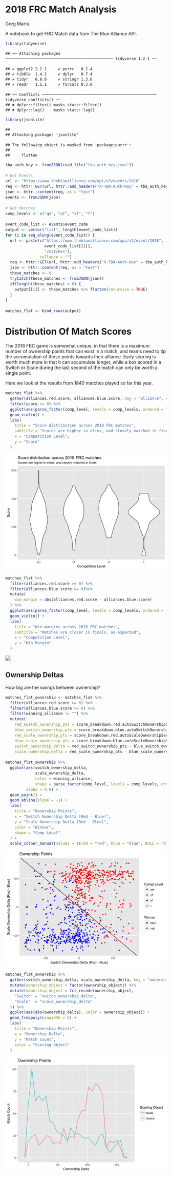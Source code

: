 2018 FRC Match Analysis
================
Greg Marra

A notebook to get FRC Match data from The Blue Alliance API.

``` r
library(tidyverse)
```

    ## ── Attaching packages ─────────────────────────────────────────────── tidyverse 1.2.1 ──

    ## ✔ ggplot2 2.2.1     ✔ purrr   0.2.4
    ## ✔ tibble  1.4.2     ✔ dplyr   0.7.4
    ## ✔ tidyr   0.8.0     ✔ stringr 1.3.0
    ## ✔ readr   1.1.1     ✔ forcats 0.3.0

    ## ── Conflicts ────────────────────────────────────────────────── tidyverse_conflicts() ──
    ## ✖ dplyr::filter() masks stats::filter()
    ## ✖ dplyr::lag()    masks stats::lag()

``` r
library(jsonlite)
```

    ## 
    ## Attaching package: 'jsonlite'

    ## The following object is masked from 'package:purrr':
    ## 
    ##     flatten

``` r
tba_auth_key <- fromJSON(read_file("tba_auth_key.json"))

# Get Events
url <- "https://www.thebluealliance.com/api/v3/events/2018"
req <- httr::GET(url, httr::add_headers("X-TBA-Auth-Key" = tba_auth_key$tba_auth_key))
json <- httr::content(req, as = "text")
events <- fromJSON(json)

# Get Matches
comp_levels <- c("qm", "qf", "sf", "f")

event_code_list <- events$event_code
output <- vector("list", length(event_code_list))
for (i in seq_along(event_code_list)) {
  url <- paste(c("https://www.thebluealliance.com/api/v3/event/2018",
                 event_code_list[[i]],
                 "/matches"),
               collapse = "")
  req <- httr::GET(url, httr::add_headers("X-TBA-Auth-Key" = tba_auth_key$tba_auth_key))
  json <- httr::content(req, as = "text")
  these_matches <- 0
  tryCatch(these_matches <- fromJSON(json))
  if(length(these_matches) > 0) {
    output[[i]] <- these_matches %>% flatten(recursive = TRUE)
  }
}

matches_flat <- bind_rows(output)
```

Distribution Of Match Scores
============================

The 2018 FRC game is somewhat unique, in that there is a maximum number of ownership points that can exist in a match, and teams need to tip the accumulation of those points towards their alliance. Early scoring is worth much more in that it can accumulate longer, while a box scored in a Switch or Scale during the last second of the match can only be worth a single point.

Here we look at the results from 1840 matches played so far this year.

``` r
matches_flat %>%
  gather(alliances.red.score, alliances.blue.score, key = "alliance", value = "score") %>%
  filter(score >= 0) %>%
  ggplot(aes(parse_factor(comp_level, levels = comp_levels, ordered = TRUE), score)) +
  geom_violin() +
  labs(
    title = "Score distribution across 2018 FRC matches",
    subtitle = "Scores are higher in elims, and closely matched in finals",
    x = "Competition Level",
    y = "Score"
  )
```

![](2018_matches_files/figure-markdown_github/match_score_distribution-1.png)

``` r
matches_flat %>%
  filter(alliances.red.score >= 0) %>%
  filter(alliances.blue.score >= 0)%>%
  mutate(
    win_margin = abs(alliances.red.score - alliances.blue.score)
  ) %>%
  ggplot(aes(parse_factor(comp_level, levels = comp_levels, ordered = TRUE), win_margin)) +
  geom_violin() +
  labs(
    title = "Win margins across 2018 FRC matches",
    subtitle = "Matches are closer in finals, as expected",
    x = "Competition Level",
    y = "Win Margin"
  )
```

![](2018_matches_files/figure-markdown_github/unnamed-chunk-1-1.png)

Ownership Deltas
----------------

How big are the swings between ownership?

``` r
matches_flat_ownership <- matches_flat %>%
  filter(alliances.red.score >= 0) %>%
  filter(alliances.blue.score >= 0) %>%
  filter(winning_alliance != "") %>%
  mutate(
    red_switch_ownership_pts = score_breakdown.red.autoSwitchOwnershipSec * 2 + score_breakdown.red.teleopSwitchOwnershipSec,
    blue_switch_ownership_pts = score_breakdown.blue.autoSwitchOwnershipSec * 2 + score_breakdown.blue.teleopSwitchOwnershipSec,
    red_scale_ownership_pts = score_breakdown.red.autoScaleOwnershipSec * 2 + score_breakdown.red.teleopScaleOwnershipSec,
    blue_scale_ownership_pts = score_breakdown.blue.autoScaleOwnershipSec * 2 + score_breakdown.blue.teleopScaleOwnershipSec,
    switch_ownership_delta = red_switch_ownership_pts - blue_switch_ownership_pts,
    scale_ownership_delta = red_scale_ownership_pts - blue_scale_ownership_pts)

matches_flat_ownership %>%
  ggplot(aes(switch_ownership_delta, 
             scale_ownership_delta, 
             color = winning_alliance,
             shape = parse_factor(comp_level, levels = comp_levels, ordered = TRUE)),
         alpha = 0.8) +
  geom_point() + 
  geom_abline(slope = -1) +
  labs(
    title = "Ownership Points",
    x = "Switch Ownership Delta (Red - Blue)",
    y = "Scale Ownership Detla (Red - Blue)",
    color = "Winner",
    shape = "Comp Level"
  ) + 
  scale_colour_manual(values = c(red = "red", blue = "blue", NULL = "black"))
```

![](2018_matches_files/figure-markdown_github/ownership_deltas-1.png)

``` r
matches_flat_ownership %>%
  gather(switch_ownership_delta, scale_ownership_delta, key = "ownership_object", value = "ownership_delta") %>%
  mutate(ownership_object = factor(ownership_object)) %>%
  mutate(ownership_object = fct_recode(ownership_object,
    "Switch" = "switch_ownership_delta",
    "Scale"  = "scale_ownership_delta"
  )) %>%
  ggplot(aes(abs(ownership_delta), color = ownership_object)) +
  geom_freqpoly(binwidth = 6) +
  labs(
    title = "Ownership Points",
    x = "Ownership Delta",
    y = "Match Count",
    color = "Scoring Object"
  )
```

![](2018_matches_files/figure-markdown_github/ownership_deltas-2.png)
